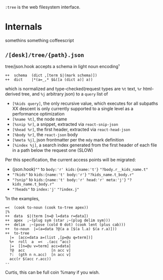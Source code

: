 `:tree` is the web filesystem interface.

# Internals

somethins something coffeescript

## `/[desk]/tree/{path}.json`
tree/json.hook accepts a schema in light noun encoding¹

    ++  schema  (dict ,[term $|(mark schema)])
    ++  dict    |*(a=_,* $&([a (dict a)] a))

which is normalized and type-checked(request types are `%t` text, `%r` html-derived tree, and `%j` arbitrary json) to a `query` list of
-  `[%kids query]`, the only recursive value, which executes for all subpaths
   XX descent is only currently supported to a single level as a performance optimization
-  `[%name %t]`, the node name
-  `[%snip %r]`, a snippet, extracted via `react-snip-json`
-  `[%head %r]`, the first header, extracted via `react-head-json`
-  `[%body %r]`, the `react-json` body
-  `[%meta %j]`, json frontmatter per the `mdy` mark definition
-  `[%index %j]`, a search index generated from the first header of each file in a path below the request one (SLOW)

Per this specification, the current access points will be migrated:
-  (json.hook)`""` to `body:'r' kids:{name:'t'}` `"?body.r__kids_name.t"` 
-  `"?kids"` to `kids:{name:'t' body:'r'}` `"?kids_name.t_body.r"`
-  `"?snip"` to `kids:{name:'t' body:'r' head:'r' meta:'j'}` `"?kids_name.t_body.r"`
-  `"?heads"` to `index:'j'` `"?index.j"`

¹In the examples,

    =<  (cook to-noun (cook to-tree apex))
    |%
    ++  data  $|(term [n=@ l=data r=data])
    ++  apex  ;~(plug sym (star ;~(plug delim sym)))
    ++  delim  ;~(pose (cold 0 dot) (cook lent (plus cab)))
    ++  to-noun  |=(a=data ?@(a a [$(a l.a) $(a r.a)]))
    ++  to-tree
      |=  [acc=data a=(list ,[p=@u q=term])]
      %+  roll  a  =<  .(acc ^acc)
      |=  [[n=@u v=term] acc=data]
      ?@  acc            [n acc v]
      ?:  (gth n n.acc)  [n acc v]
      acc(r $(acc r.acc))
    --

Curtis, this can be full coin %many if you wish.
